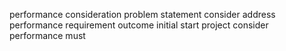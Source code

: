 performance consideration problem statement consider address performance requirement outcome initial start project consider performance must
